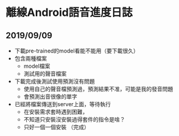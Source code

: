 # 離線Android語音進度日誌

## 2019/09/09

- 下載pre-trained的model看能不能用（要下載很久）
- 包含兩種檔案
    - model檔案
    - 測試用的聲音檔案
- 下載完成後測試使用預測沒有問題
    - 使用自己的聲音檔預測過，預測結果不准，可能是我的發音問題
    - 會預測出音很像的單字
- 已經將檔案傳送到server上面，等待執行
    - 在安裝需求套時遇到困難，
    - 不知道只安裝沒安裝過得套件的指令是啥？
    - 只好一個一個安裝 （完成）